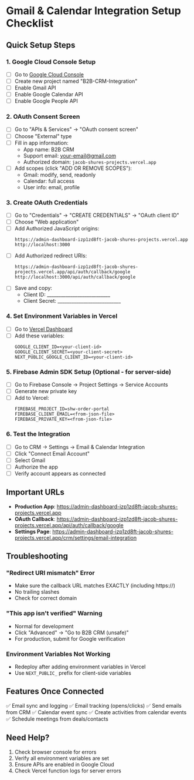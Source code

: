 # Gmail & Calendar Integration Setup Checklist

## Quick Setup Steps

### 1. Google Cloud Console Setup
- [ ] Go to [Google Cloud Console](https://console.cloud.google.com/)
- [ ] Create new project named "B2B-CRM-Integration"
- [ ] Enable Gmail API
- [ ] Enable Google Calendar API
- [ ] Enable Google People API

### 2. OAuth Consent Screen
- [ ] Go to "APIs & Services" → "OAuth consent screen"
- [ ] Choose "External" type
- [ ] Fill in app information:
  - App name: B2B CRM
  - Support email: your-email@gmail.com
  - Authorized domain: `jacob-shures-projects.vercel.app`
- [ ] Add scopes (click "ADD OR REMOVE SCOPES"):
  - Gmail: modify, send, readonly
  - Calendar: full access
  - User info: email, profile

### 3. Create OAuth Credentials
- [ ] Go to "Credentials" → "CREATE CREDENTIALS" → "OAuth client ID"
- [ ] Choose "Web application"
- [ ] Add Authorized JavaScript origins:
  ```
  https://admin-dashboard-izp1zd8ft-jacob-shures-projects.vercel.app
  http://localhost:3000
  ```
- [ ] Add Authorized redirect URIs:
  ```
  https://admin-dashboard-izp1zd8ft-jacob-shures-projects.vercel.app/api/auth/callback/google
  http://localhost:3000/api/auth/callback/google
  ```
- [ ] Save and copy:
  - Client ID: ___________________________
  - Client Secret: ___________________________

### 4. Set Environment Variables in Vercel
- [ ] Go to [Vercel Dashboard](https://vercel.com/jacob-shures-projects/admin-dashboard/settings/environment-variables)
- [ ] Add these variables:
  ```
  GOOGLE_CLIENT_ID=<your-client-id>
  GOOGLE_CLIENT_SECRET=<your-client-secret>
  NEXT_PUBLIC_GOOGLE_CLIENT_ID=<your-client-id>
  ```

### 5. Firebase Admin SDK Setup (Optional - for server-side)
- [ ] Go to Firebase Console → Project Settings → Service Accounts
- [ ] Generate new private key
- [ ] Add to Vercel:
  ```
  FIREBASE_PROJECT_ID=shw-order-portal
  FIREBASE_CLIENT_EMAIL=<from-json-file>
  FIREBASE_PRIVATE_KEY=<from-json-file>
  ```

### 6. Test the Integration
- [ ] Go to CRM → Settings → Email & Calendar Integration
- [ ] Click "Connect Email Account"
- [ ] Select Gmail
- [ ] Authorize the app
- [ ] Verify account appears as connected

## Important URLs

- **Production App**: https://admin-dashboard-izp1zd8ft-jacob-shures-projects.vercel.app
- **OAuth Callback**: https://admin-dashboard-izp1zd8ft-jacob-shures-projects.vercel.app/api/auth/callback/google
- **Settings Page**: https://admin-dashboard-izp1zd8ft-jacob-shures-projects.vercel.app/crm/settings/email-integration

## Troubleshooting

### "Redirect URI mismatch" Error
- Make sure the callback URL matches EXACTLY (including https://)
- No trailing slashes
- Check for correct domain

### "This app isn't verified" Warning
- Normal for development
- Click "Advanced" → "Go to B2B CRM (unsafe)"
- For production, submit for Google verification

### Environment Variables Not Working
- Redeploy after adding environment variables in Vercel
- Use `NEXT_PUBLIC_` prefix for client-side variables

## Features Once Connected

✅ Email sync and logging
✅ Email tracking (opens/clicks)
✅ Send emails from CRM
✅ Calendar event sync
✅ Create activities from calendar events
✅ Schedule meetings from deals/contacts

## Need Help?

1. Check browser console for errors
2. Verify all environment variables are set
3. Ensure APIs are enabled in Google Cloud
4. Check Vercel function logs for server errors